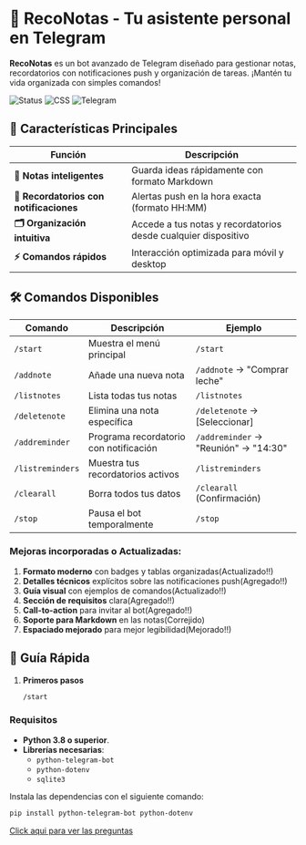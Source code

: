 # 📝 RecoNotas - Tu asistente personal en Telegram  

**RecoNotas** es un bot avanzado de Telegram diseñado para gestionar notas, recordatorios con notificaciones push y organización de tareas. ¡Mantén tu vida organizada con simples comandos!

![Status](https://img.shields.io/badge/Status-Activo-brightgreen) 
![CSS](https://img.shields.io/badge/CSS-XC8%20v2.46%2B-purple)
![Telegram](https://img.shields.io/badge/HTML-Living%20Standant-orange)

## 🌟 Características Principales  

| Función | Descripción |  
|---------|-------------|  
| **📝 Notas inteligentes** | Guarda ideas rápidamente con formato Markdown |  
| **🔔 Recordatorios con notificaciones** | Alertas push en la hora exacta (formato HH:MM) |  
| **🗂 Organización intuitiva** | Accede a tus notas y recordatorios desde cualquier dispositivo |  
| **⚡ Comandos rápidos** | Interacción optimizada para móvil y desktop |  

## 🛠 Comandos Disponibles  

| Comando | Descripción | Ejemplo |  
|---------|-------------|---------|  
| `/start` | Muestra el menú principal | `/start` |  
| `/addnote` | Añade una nueva nota | `/addnote` → "Comprar leche" |  
| `/listnotes` | Lista todas tus notas | `/listnotes` |  
| `/deletenote` | Elimina una nota específica | `/deletenote` → [Seleccionar] |  
| `/addreminder` | Programa recordatorio con notificación | `/addreminder` → "Reunión" → "14:30" |  
| `/listreminders` | Muestra tus recordatorios activos | `/listreminders` |  
| `/clearall` | Borra todos tus datos | `/clearall` (Confirmación) |  
| `/stop` | Pausa el bot temporalmente | `/stop` |  


### Mejoras incorporadas o Actualizadas:

1. **Formato moderno** con badges y tablas organizadas(Actualizado!!)
2. **Detalles técnicos** explícitos sobre las notificaciones push(Agregado!!)
3. **Guía visual** con ejemplos de comandos(Actualizado!!)
4. **Sección de requisitos** clara(Agregado!!)
5. **Call-to-action** para invitar al bot(Agregado!!)
6. **Soporte para Markdown** en las notas(Correjido)
7. **Espaciado mejorado** para mejor legibilidad(Mejorado!!) 

## 🚀 Guía Rápida  

1. **Primeros pasos**  
   ```bash
   /start

### **Requisitos**

- **Python 3.8 o superior**.
- **Librerías necesarias**:
  - `python-telegram-bot`
  - `python-dotenv`
  - `sqlite3`

Instala las dependencias con el siguiente comando:

```bash
pip install python-telegram-bot python-dotenv
```

[Click aqui para ver las preguntas](https://github.com/dopemmanuel/RecoNotas/blob/main/preguntas.md)







